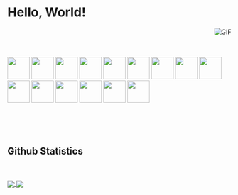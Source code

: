     
# Hello, World!
  <img align="right" alt="GIF" src="https://i.pinimg.com/originals/89/58/85/895885b8f69a019e7f9b5a21203ef3ed.gif" />
<br> 

<br/>
<br>

<code><a href="https://www.docker.com/" target="_blank"><img height="50" src="https://www.vectorlogo.zone/logos/docker/docker-ar21.svg"></a></code>
<code><a href="https://www.postgresql.org/" target="_blank"><img height="50" src="https://www.vectorlogo.zone/logos/postgresql/postgresql-vertical.svg"><a></code>
<code><a href="https://www.mysql.com/" target="_blank"><img height="50" src="https://www.vectorlogo.zone/logos/mysql/mysql-ar21.svg"></a></code>
<code><a href="https://www.mongodb.com/" target="_blank"><img height="50" src="https://www.vectorlogo.zone/logos/mongodb/mongodb-ar21.svg"></a></code>
<code><a href="https://redis.io/" target="_blank"><img height="50" src="https://www.vectorlogo.zone/logos/redis/redis-ar21.svg"></a></code>
<code><a href="https://unity.com/"><img height="50" src="https://www.vectorlogo.zone/logos/unity3d/unity3d-ar21.svg"></a></code>
<code><a href="https://https://www.typescriptlang.org/"><img height="50" src="https://www.vectorlogo.zone/logos/typescriptlang/typescriptlang-ar21.svg"></a></code>
<code><a href="https://reactjs.org/" target="_blank"><img height="50" src="https://www.vectorlogo.zone/logos/reactjs/reactjs-ar21.svg"></a></code>
<code><a href="https:///" target="_blank"><img height="50" src="https://www.vectorlogo.zone/logos/java/java-horizontal.svg"></a></code>
<code><a href="https://spring.io/" target="_blank"><img height="50" src="https://www.vectorlogo.zone/logos/springio/springio-ar21.svg"></a></code>
<code><a href="https://" target="_blank"><img height="50" src="https://www.vectorlogo.zone/logos/php/php-horizontal.svg"></a></code>
<code><a href="https://laravel.com/" target="_blank"><img height="50" src="https://www.vectorlogo.zone/logos/laravel/laravel-ar21.svg"></a></code>
<code><a href="https://nodejs.org/en" target="_blank"><img height="50" src="https://www.vectorlogo.zone/logos/nodejs/nodejs-ar21.svg"></a></code>
<code><a href="https://www.python.org/" target="_blank"><img height="50" src="https://www.vectorlogo.zone/logos/python/python-ar21.svg"></a></code>
<code><a href="https:///" target="_blank"><img height="50" src="https://www.vectorlogo.zone/logos/linux/linux-ar21.svg"></a></code>

</div>
<br>
<br>
<br>

  <h2 align="left"> Github Statistics</h2>
  <br>
  

<br>
<div>
  <div align="left"> 
     <a href="">
      <img align="center" src="https://github-readme-stats-sigma-five.vercel.app/api?username=IvanMijic0&show_icons=true&include_all_commits=true&count_private=true&theme=react&line_height=40" />
    </a>
    <a href="">
      <img align="center" src="https://github-readme-stats.vercel.app/api/top-langs/?username=IvanMijic0&theme=react&line_height=40&hide=jupyter%20notebook"/>
    </a>
</div
<br/>

